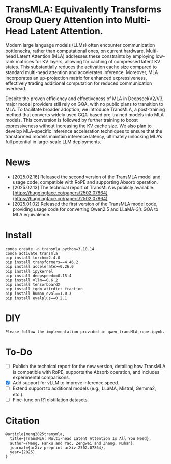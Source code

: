 # TransMLA: Equivalently Transforms Group Query Attention into Multi-Head Latent Attention.

Modern large language models (LLMs) often encounter communication bottlenecks, rather than computational ones, on current hardware. Multi-head Latent Attention (MLA) addresses these constraints by employing low-rank matrices for KV layers, allowing for caching of compressed latent KV states. This substantially reduces the activation cache size compared to standard multi-head attention and accelerates inference. Moreover, MLA incorporates an up-projection matrix for enhanced expressiveness, effectively trading additional computation for reduced communication overhead.

Despite the proven efficiency and effectiveness of MLA in DeepseekV2/V3, major model providers still rely on GQA, with no public plans to transition to MLA. To facilitate broader adoption, we introduce TransMLA, a post-training method that converts widely used GQA-based pre-trained models into MLA models. This conversion is followed by further training to boost expressiveness without increasing the KV cache size. We also plan to develop MLA-specific inference acceleration techniques to ensure that the transformed models maintain inference latency, ultimately unlocking MLA’s full potential in large-scale LLM deployments.

# News

- [2025.02.16] Released the second version of the TransMLA model and usage code, compatible with RoPE and supporting Absorb operation.
- [2025.02.13] The technical report of TransMLA is publicly available: [https://huggingface.co/papers/2502.07864](https://huggingface.co/papers/2502.07864)
- [2025.01.02] Released the first version of the TransMLA model code, providing usage code for converting Qwen2.5 and LLaMA-3’s GQA to MLA equivalence.

# Install
```
conda create -n transmla python=3.10.14
conda activate transmla
pip install torch==2.4.0
pip install transformers==4.46.2 
pip install accelerate>=0.26.0
pip install ipykernel
pip install deepspeed==0.15.4
pip install vllm==0.6.2
pip install tensorboardX
pip install tqdm attrdict fraction
pip install human_eval==1.0.3
pip install evalplus==0.2.1
```

# DIY
```
Please follow the implementation provided in qwen_transMLA_rope.ipynb.
```

# To-Do
- [ ] Publish the technical report for the new version, detailing how TransMLA is compatible with RoPE, supports the Absorb operation, and includes experimental comparisons.
- [x] Add support for vLLM to improve inference speed.
- [ ] Extend support to additional models (e.g., LLaMA, Mistral, Gemma2, etc.).
- [ ] Fine-tune on R1 distillation datasets.

# Citation
```
@article{meng2025transmla,
  title={TransMLA: Multi-head Latent Attention Is All You Need},
  author={Meng, Fanxu and Yao, Zengwei and Zhang, Muhan},
  journal={arXiv preprint arXiv:2502.07864},
  year={2025}
}
```